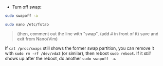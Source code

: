 - Turn off swap:

```bash
sudo swapoff -a

sudo nano /etc/fstab
```

> (then, comment out the line with "swap", (add # in front of it) save and exit from Nano/Vim)

If `cat /proc/swaps` still shows the former swap partition, you can remove it with `sudo rm -rf /dev/vda3` (or similar), then reboot `sudo reboot`. If it _still_ shows up after the reboot, do another `sudo swapoff -a`.
